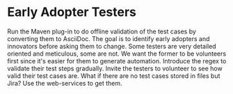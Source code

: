 # Early Adopter Testers

Run the Maven plug-in to do offline validation of the test cases by converting them to AsciiDoc. The goal is to identify early adopters and innovators before asking them to change. Some testers are very detailed oriented and meticulous, some are not. We want the former to be volunteers first since it's easier for them to generate automation. Introduce the regex to validate their test steps gradually. Invite the testers to volunteer to see how valid their test cases are. What if there are no test cases stored in files but Jira? Use the web-services to get them. 
